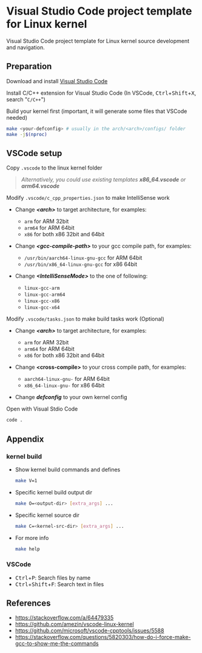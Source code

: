 # Visual Studio Code project template for Linux kernel

Visual Studio Code project template for Linux kernel source development and navigation.

## Preparation

Download and install [Visual Studio Code](https://code.visualstudio.com/)

Install C/C++ extension for Visual Studio Code (In VSCode, <kbd>Ctrl</kbd>+<kbd>Shift</kbd>+<kbd>X</kbd>, search "`C/C++`")

Build your kernel first (important, it will generate some files that VSCode needed)

```sh
make <your-defconfig> # usually in the arch/<arch>/configs/ folder
make -j$(nproc)
```

## VSCode setup

Copy `.vscode` to the linux kernel folder

> *Alternatively, you could use existing templates **x86_64.vscode** or **arm64.vscode***

Modify `.vscode/c_cpp_properties.json` to make IntelliSense work

- Change ***&lt;arch>*** to target architecture, for examples:

  * `arm` for ARM 32bit
  * `arm64` for ARM 64bit
  * `x86` for both x86 32bit and 64bit

- Change ***&lt;gcc-compile-path>*** to your gcc compile path, for examples:

  * `/usr/bin/aarch64-linux-gnu-gcc` for ARM 64bit
  * `/usr/bin/x86_64-linux-gnu-gcc` for x86 64bit

- Change ***&lt;IntelliSenseMode>*** to the one of following:

  * `linux-gcc-arm`
  * `linux-gcc-arm64`
  * `linux-gcc-x86`
  * `linux-gcc-x64`

Modify `.vscode/tasks.json` to make build tasks work (Optional)

- Change ***&lt;arch>*** to target architecture, for examples:

  * `arm` for ARM 32bit
  * `arm64` for ARM 64bit
  * `x86` for both x86 32bit and 64bit

- Change **&lt;cross-compile>** to your cross compile path, for examples:

  * `aarch64-linux-gnu-` for ARM 64bit
  * `x86_64-linux-gnu-` for x86 64bit

- Change ***defconfig*** to your own kernel config

Open with Visual Stdio Code

  ```sh
  code .
  ```

## Appendix

### kernel build

* Show kernel build commands and defines

  ```sh
  make V=1
  ```

* Specific kernel build output dir

  ```sh
  make O=<output-dir> [extra_args] ...
  ```

* Specific kernel source dir

  ```sh
  make C=<kernel-src-dir> [extra_args] ...
  ```

* For more info

  ```sh
  make help
  ```

### VSCode

* <kbd>Ctrl</kbd>+<kbd>P</kbd>: Search files by name
* <kbd>Ctrl</kbd>+<kbd>Shift</kbd>+<kbd>F</kbd>: Search text in files

## References

* https://stackoverflow.com/a/64479335
* https://github.com/amezin/vscode-linux-kernel
* https://github.com/microsoft/vscode-cpptools/issues/5588
* https://stackoverflow.com/questions/5820303/how-do-i-force-make-gcc-to-show-me-the-commands
